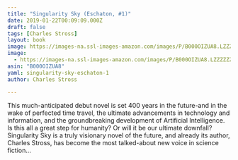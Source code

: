 ```yaml
---
title: "Singularity Sky (Eschaton, #1)"
date: 2019-01-22T00:09:09.000Z
draft: false
tags: [Charles Stross]
layout: book
image: https://images-na.ssl-images-amazon.com/images/P/B000OIZUA8.LZZZZZZZ.jpg
image: 
  - https://images-na.ssl-images-amazon.com/images/P/B000OIZUA8.LZZZZZZZ.jpg
asin: "B000OIZUA8"
yaml: singularity-sky-eschaton-1
author: Charles Stross

---
```


This much-anticipated debut novel is set 400 years in the future-and in the wake of perfected time travel, the ultimate advancements in technology and information, and the groundbreaking development of Artificial Intelligence. Is this all a great step for humanity? Or will it be our ultimate downfall? Singularity Sky is a truly visionary novel of the future, and already its author, Charles Stross, has become the most talked-about new voice in science fiction...